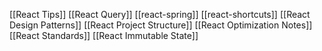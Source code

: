 [[React Tips]]
[[React Query]]
[[react-spring]]
[[react-shortcuts]]
[[React Design Patterns]]
[[React Project Structure]]
[[React Optimization Notes]]
[[React Standards]]
[[React Immutable State]]